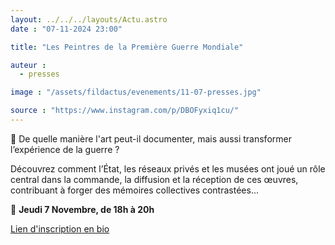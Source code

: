 ```yaml
---
layout: ../../../layouts/Actu.astro
date : "07-11-2024 23:00"

title: "Les Peintres de la Première Guerre Mondiale"

auteur :
  - presses

image : "/assets/fildactus/evenements/11-07-presses.jpg"

source : "https://www.instagram.com/p/DBOFyxiq1cu/"
---
```


🎨 De quelle manière l'art peut-il documenter, mais aussi transformer l’expérience de la guerre ?

Découvrez comment l’État, les réseaux privés et les musées ont joué un rôle central dans la commande, la diffusion et la réception de ces œuvres, contribuant à forger des mémoires collectives contrastées...

📅 __Jeudi 7 Novembre, de 18h à 20h__

[Lien d'inscription en bio](https://docs.google.com/forms/d/e/1FAIpQLSclEVFRM1VPCrlmm_G7aEAJkGQVXB7sXOOeA7FxbhWRM0aJew/viewform)